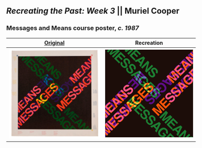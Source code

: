 ## *Recreating the Past: Week 3* || Muriel Cooper

### Messages and Means course poster, *c. 1987*

| [Original](http://spalterdigital.com/artworks/1976/) | Recreation |
| ---------------------------------------------------- | ---------- |
| ![](media/original.jpg) | ![](media/final.png) |